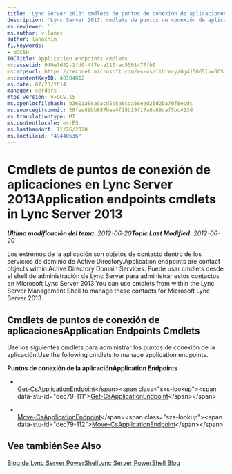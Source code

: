 ```yaml
---
title: 'Lync Server 2013: cmdlets de puntos de conexión de aplicaciones'
description: 'Lync Server 2013: cmdlets de puntos de conexión de aplicación.'
ms.reviewer: ''
ms.author: v-lanac
author: lanachin
f1.keywords:
- NOCSH
TOCTitle: Application endpoints cmdlets
ms:assetid: 940e7d52-1fd0-4f7e-a116-ac5501477fb0
ms:mtpsurl: https://technet.microsoft.com/en-us/library/Gg415665(v=OCS.15)
ms:contentKeyID: 48184812
ms.date: 07/23/2014
manager: serdars
mtps_version: v=OCS.15
ms.openlocfilehash: b3611a88a9acd5a5a6cda56eed25d2ba70f8ecdc
ms.sourcegitcommit: 36fee89bb887bea4f18b19f17a8c69daf5bc423d
ms.translationtype: MT
ms.contentlocale: es-ES
ms.lasthandoff: 11/26/2020
ms.locfileid: "49440636"
---
```

# <a name="application-endpoints-cmdlets-in-lync-server-2013"></a><span data-ttu-id="dec79-103">Cmdlets de puntos de conexión de aplicaciones en Lync Server 2013</span><span class="sxs-lookup"><span data-stu-id="dec79-103">Application endpoints cmdlets in Lync Server 2013</span></span>

<div data-xmlns="http://www.w3.org/1999/xhtml">

<div class="topic" data-xmlns="http://www.w3.org/1999/xhtml" data-msxsl="urn:schemas-microsoft-com:xslt" data-cs="https://msdn.microsoft.com/">

<div data-asp="https://msdn2.microsoft.com/asp">



</div>

<div id="mainSection">

<div id="mainBody"><span data-ttu-id="dec79-104">

<span> </span></span><span class="sxs-lookup"><span data-stu-id="dec79-104">

<span> </span></span></span>

<span data-ttu-id="dec79-105">_**Última modificación del tema:** 2012-06-20_</span><span class="sxs-lookup"><span data-stu-id="dec79-105">_**Topic Last Modified:** 2012-06-20_</span></span>

<span data-ttu-id="dec79-106">Los extremos de la aplicación son objetos de contacto dentro de los servicios de dominio de Active Directory.</span><span class="sxs-lookup"><span data-stu-id="dec79-106">Application endpoints are contact objects within Active Directory Domain Services.</span></span> <span data-ttu-id="dec79-107">Puede usar cmdlets desde el shell de administración de Lync Server para administrar estos contactos en Microsoft Lync Server 2013.</span><span class="sxs-lookup"><span data-stu-id="dec79-107">You can use cmdlets from within the Lync Server Management Shell to manage these contacts for Microsoft Lync Server 2013.</span></span>

<div>

## <a name="application-endpoints-cmdlets"></a><span data-ttu-id="dec79-108">Cmdlets de puntos de conexión de aplicaciones</span><span class="sxs-lookup"><span data-stu-id="dec79-108">Application Endpoints Cmdlets</span></span>

<span data-ttu-id="dec79-109">Use los siguientes cmdlets para administrar los puntos de conexión de la aplicación.</span><span class="sxs-lookup"><span data-stu-id="dec79-109">Use the following cmdlets to manage application endpoints.</span></span>

<span data-ttu-id="dec79-110">**Puntos de conexión de la aplicación**</span><span class="sxs-lookup"><span data-stu-id="dec79-110">**Application Endpoints**</span></span>

  - <span></span>  
    <span data-ttu-id="dec79-111">[Get-CsApplicationEndpoint](https://technet.microsoft.com/library/Gg398655(v=OCS.15))</span><span class="sxs-lookup"><span data-stu-id="dec79-111">[Get-CsApplicationEndpoint](https://technet.microsoft.com/library/Gg398655(v=OCS.15))</span></span>

  - <span></span>  
    <span data-ttu-id="dec79-112">[Move-CsApplicationEndpoint](https://technet.microsoft.com/library/Gg398188(v=OCS.15))</span><span class="sxs-lookup"><span data-stu-id="dec79-112">[Move-CsApplicationEndpoint](https://technet.microsoft.com/library/Gg398188(v=OCS.15))</span></span>

</div>

<div>

## <a name="see-also"></a><span data-ttu-id="dec79-113">Vea también</span><span class="sxs-lookup"><span data-stu-id="dec79-113">See Also</span></span>


[<span data-ttu-id="dec79-114">Blog de Lync Server PowerShell</span><span class="sxs-lookup"><span data-stu-id="dec79-114">Lync Server PowerShell Blog</span></span>](https://go.microsoft.com/fwlink/p/?linkid=203150)  
  

<span data-ttu-id="dec79-115"></div>

</div>

<span> </span>

</div>

</div>

</span><span class="sxs-lookup"><span data-stu-id="dec79-115"></div>

</div>

<span> </span>

</div>

</div>

</span></span></div>


